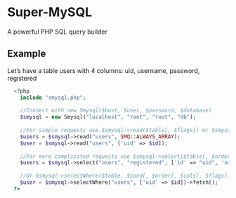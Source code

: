 # Super-MySQL
A powerful PHP SQL query builder

## Example
Let’s have a table users with 4 columns: uid, username, password, registered

```php
  <?php
    include "smysql.php";
    
    //Connect with new Smysql($host, $user, $password, $database)
    $smysql = new Smysql("localhost", "root", "root", "db");
    
    //For simple requests use $smysql->read($table[, $flags]) or $smysql->read($table, $cond[, $flags])
    $users = $smysql->read("users", SMQ::ALWAYS_ARRAY);
    $user = $smysql->read("users", ['uid' => $id]);
    
    //For more complicated requests use $smysql->select($table[, $order[, $cols[, $flags]]])
    $users = $smysql->select("users", "registered", ['id' => "uid", 'name' => "username", "registered"], SMQ::ORDER_DESC)->fetch(SMQ::FETCH_ALL | SMQ::ALWAYS_ARRAY);
    
    //Or $smysql->selectWhere($table, $cond[, $order[, $cols[, $flags]]])
    $user = $smysql->selectWhere("users", ['uid' => $id])->fetch();
  ?>
```
